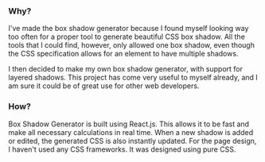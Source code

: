 ### Why?

I've made the box shadow generator because I found myself looking way too often for a proper
tool to generate beautiful CSS box shadow. All the tools that I could find, however, only allowed 
one box shadow, even though the CSS specification allows for an element to have multiple shadows. 

I then decided to make my own box shadow generator, with support for layered shadows. This 
project has come very useful to myself already, and I am sure it could be of great use 
for other web developers. 

### How?

Box Shadow Generator is built using React.js. This allows it to be fast and make all necessary 
calculations in real time. When a new shadow is added or edited, the generated CSS is also 
instantly updated. 
For the page design, I haven't used any CSS frameworks. It was designed using pure CSS. 